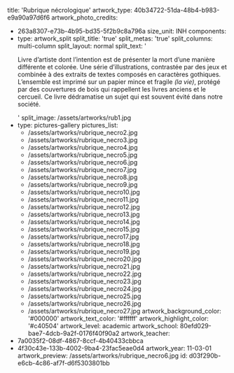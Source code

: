 title: 'Rubrique nécrologique'
artwork_type: 40b34722-51da-48b4-b983-e9a90a97d6f6
artwork_photo_credits:
  - 263a8307-e73b-4b95-bd35-5f2b9c8a796a
size_unit: INH
components:
  -
    type: artwork_split
    split_title: 'true'
    split_metas: 'true'
    split_columns: multi-column
    split_layout: normal
    split_text: '<p>Livre d’artiste dont l’intention est de présenter la mort d’une manière différente et colorée. Une série d’illustrations, contrastée par des jeux et combinée à des extraits de textes composés en caractères gothiques. L’ensemble est imprimé sur un papier mince et fragile <em>(la vie)</em>, protégé par des couvertures de bois qui rappellent les livres anciens et le cercueil. Ce livre dédramatise un sujet qui est souvent évité dans notre société.</p>'
    split_image: /assets/artworks/rub1.jpg
  -
    type: pictures-gallery
    pictures_list:
      - /assets/artworks/rubrique_necro2.jpg
      - /assets/artworks/rubrique_necro3.jpg
      - /assets/artworks/rubrique_necro4.jpg
      - /assets/artworks/rubrique_necro5.jpg
      - /assets/artworks/rubrique_necro6.jpg
      - /assets/artworks/rubrique_necro7.jpg
      - /assets/artworks/rubrique_necro8.jpg
      - /assets/artworks/rubrique_necro9.jpg
      - /assets/artworks/rubrique_necro10.jpg
      - /assets/artworks/rubrique_necro11.jpg
      - /assets/artworks/rubrique_necro12.jpg
      - /assets/artworks/rubrique_necro13.jpg
      - /assets/artworks/rubrique_necro14.jpg
      - /assets/artworks/rubrique_necro15.jpg
      - /assets/artworks/rubrique_necro17.jpg
      - /assets/artworks/rubrique_necro18.jpg
      - /assets/artworks/rubrique_necro19.jpg
      - /assets/artworks/rubrique_necro20.jpg
      - /assets/artworks/rubrique_necro21.jpg
      - /assets/artworks/rubrique_necro22.jpg
      - /assets/artworks/rubrique_necro23.jpg
      - /assets/artworks/rubrique_necro24.jpg
      - /assets/artworks/rubrique_necro25.jpg
      - /assets/artworks/rubrique_necro26.jpg
      - /assets/artworks/rubrique_necro27.jpg
artwork_background_color: '#000000'
artwork_text_color: '#ffffff'
artwork_highlight_color: '#c40504'
artwork_level: academic
artwork_school: 80efd029-bae7-4dcb-9a2f-0176f40f90a2
artwork_teacher:
  - 7a0035f2-08df-4867-8ccf-4b40433cbbca
  - 4f30c43e-133b-4002-9ba4-23fac5eae0d4
artwork_year: 11-03-01
artwork_preview: /assets/artworks/rubrique_necro6.jpg
id: d03f290b-e6cb-4c86-af7f-d6f5303801bb

